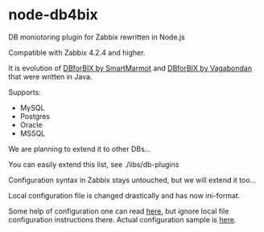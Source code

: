 # node-db4bix

DB moniotoring plugin for Zabbix rewritten in Node.js

Compatible with Zabbix 4.2.4 and higher.

It is evolution of [DBforBIX by SmartMarmot](https://github.com/smartmarmot/DBforBIX) and [DBforBIX by Vagabondan](https://github.com/vagabondan/DBforBIX) that were written in Java.

Supports:
- MySQL 
- Postgres
- Oracle
- MSSQL

We are planning to extend it to other DBs...

You can easily extend this list, see ./libs/db-plugins 

Configuration syntax in Zabbix stays untouched, but we will extend it too...

Local configuration file is changed drastically and has now ini-format.

Some help of configuration one can read [here](https://github.com/vagabondan/DBforBIX/wiki), but ignore local file configuration instructions there. Actual configuration sample is [here](https://github.com/vagabondan/node-db4bix/blob/master/config/db4bix_sample.conf).

